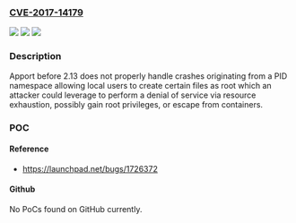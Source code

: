 ### [CVE-2017-14179](https://cve.mitre.org/cgi-bin/cvename.cgi?name=CVE-2017-14179)
![](https://img.shields.io/static/v1?label=Product&message=Apport&color=blue)
![](https://img.shields.io/static/v1?label=Version&message=n%2Fa&color=blue)
![](https://img.shields.io/static/v1?label=Vulnerability&message=Denial%20of%20service%20via%20resource%20exhaustion%2C%20privilege%20escalation%2C%20and%20escape%20from%20containers&color=brighgreen)

### Description

Apport before 2.13 does not properly handle crashes originating from a PID namespace allowing local users to create certain files as root which an attacker could leverage to perform a denial of service via resource exhaustion, possibly gain root privileges, or escape from containers.

### POC

#### Reference
- https://launchpad.net/bugs/1726372

#### Github
No PoCs found on GitHub currently.


